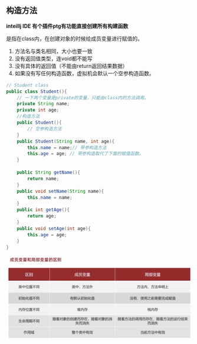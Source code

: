 ## 构造方法

**inteillj IDE 有个插件ptg有功能直接创建所有构建函数**

是指在class内，在创建对象的时候给成员变量进行赋值的。
1. 方法名与类名相同，大小也要一致
2. 没有返回值类型，连void都不能写
3. 没有具体的返回值（不能由return返回结果数据）
4. 如果没有写任何构造函数，虚拟机会默认一个空参构造函数。

```JAVA
// Student class
public class Student(){
    // 一下两个变量是private的变量，只能由class内的方法调用。
    private String name;
    private int age;
    //构造方法
    public Student(){
        // 空参构造方法
    }
    public Student(String name, int age){
        this.name = name;// 带参构造方法
        this.age = age; // 带参构造取代了下面的赋值函数。
    }

    public String getName(){
        return name;
    }
    public void setName(String name){
        this.name = name;
    }
    public int getAge(){
        return age;
    }
    public void setAge(int age){
        this.age = age;
    }
}
```

![成员函数&局部函数](image/20240505172731.png)